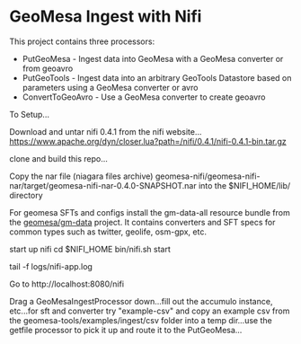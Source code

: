 # GeoMesa Ingest with Nifi

This project contains three processors:
* PutGeoMesa - Ingest data into GeoMesa with a GeoMesa converter or from geoavro
* PutGeoTools - Ingest data into an arbitrary GeoTools Datastore based on parameters using a GeoMesa converter or avro
* ConvertToGeoAvro - Use a GeoMesa converter to create geoavro

To Setup...

Download and untar nifi 0.4.1 from the nifi website... https://www.apache.org/dyn/closer.lua?path=/nifi/0.4.1/nifi-0.4.1-bin.tar.gz

clone and build this repo...

Copy the nar file (niagara files archive) geomesa-nifi/geomesa-nifi-nar/target/geomesa-nifi-nar-0.4.0-SNAPSHOT.nar into the $NIFI_HOME/lib/ directory

For geomesa SFTs and configs install the gm-data-all resource bundle from the 
[geomesa/gm-data](https://github.com/geomesa/gm-data) project. It contains converters and SFT specs for common types 
such as twitter, geolife, osm-gpx, etc.

start up nifi
cd $NIFI_HOME
bin/nifi.sh start

tail -f logs/nifi-app.log

Go to http://localhost:8080/nifi

Drag a GeoMesaIngestProcessor down...fill out the accumulo instance, etc...for sft and converter try "example-csv" and 
copy an example csv from the geomesa-tools/examples/ingest/csv folder into a temp dir...use the getfile processor to 
pick it up and route it to the PutGeoMesa...

